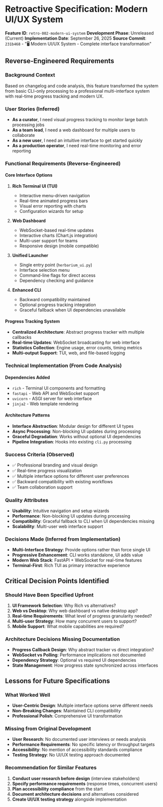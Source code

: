 # Retroactive Specification: Modern UI/UX System

**Feature ID**: `retro-002-modern-ui-system`
**Development Phase**: Unreleased (Current)
**Implementation Date**: September 26, 2025
**Source Commit**: `231b468` - "🖥️ Modern UI/UX System - Complete interface transformation"

## Reverse-Engineered Requirements

### Background Context
Based on changelog and code analysis, this feature transformed the system from basic CLI-only processing to a professional multi-interface system with real-time progress tracking and modern UX.

### User Stories (Inferred)
- **As a curator**, I need visual progress tracking to monitor large batch processing jobs
- **As a team lead**, I need a web dashboard for multiple users to collaborate
- **As a new user**, I need an intuitive interface to get started quickly
- **As a production operator**, I need real-time monitoring and error reporting

### Functional Requirements (Reverse-Engineered)

#### Core Interface Options
1. **Rich Terminal UI (TUI)**
   - Interactive menu-driven navigation
   - Real-time animated progress bars
   - Visual error reporting with charts
   - Configuration wizards for setup

2. **Web Dashboard**
   - WebSocket-based real-time updates
   - Interactive charts (Chart.js integration)
   - Multi-user support for teams
   - Responsive design (mobile compatible)

3. **Unified Launcher**
   - Single entry point (`herbarium_ui.py`)
   - Interface selection menu
   - Command-line flags for direct access
   - Dependency checking and guidance

4. **Enhanced CLI**
   - Backward compatibility maintained
   - Optional progress tracking integration
   - Graceful fallback when UI dependencies unavailable

#### Progress Tracking System
- **Centralized Architecture**: Abstract progress tracker with multiple callbacks
- **Real-time Updates**: WebSocket broadcasting for web interface
- **Statistics Collection**: Engine usage, error counts, timing metrics
- **Multi-output Support**: TUI, web, and file-based logging

### Technical Implementation (From Code Analysis)

#### Dependencies Added
- `rich` - Terminal UI components and formatting
- `fastapi` - Web API and WebSocket support
- `uvicorn` - ASGI server for web interface
- `jinja2` - Web template rendering

#### Architecture Patterns
- **Interface Abstraction**: Modular design for different UI types
- **Async Processing**: Non-blocking UI updates during processing
- **Graceful Degradation**: Works without optional UI dependencies
- **Pipeline Integration**: Hooks into existing `cli.py` processing

### Success Criteria (Observed)
- ✅ Professional branding and visual design
- ✅ Real-time progress visualization
- ✅ Multiple interface options for different user preferences
- ✅ Backward compatibility with existing workflows
- ✅ Team collaboration support

### Quality Attributes
- **Usability**: Intuitive navigation and setup wizards
- **Performance**: Non-blocking UI updates during processing
- **Compatibility**: Graceful fallback to CLI when UI dependencies missing
- **Scalability**: Multi-user web interface support

### Decisions Made (Inferred from Implementation)
- **Multi-Interface Strategy**: Provide options rather than force single UI
- **Progressive Enhancement**: CLI works standalone, UI adds value
- **Modern Web Stack**: FastAPI + WebSocket for real-time features
- **Terminal-First**: Rich TUI as primary interactive experience

## Critical Decision Points Identified

### Should Have Been Specified Upfront
1. **UI Framework Selection**: Why Rich vs alternatives?
2. **Web vs Desktop**: Why web dashboard vs native desktop app?
3. **Real-time Requirements**: What level of progress granularity needed?
4. **Multi-user Strategy**: How many concurrent users to support?
5. **Mobile Support**: What mobile capabilities are required?

### Architecture Decisions Missing Documentation
- **Progress Callback Design**: Why abstract tracker vs direct integration?
- **WebSocket vs Polling**: Performance implications not documented
- **Dependency Strategy**: Optional vs required UI dependencies
- **State Management**: How progress state synchronized across interfaces

## Lessons for Future Specifications

### What Worked Well
- **User-Centric Design**: Multiple interface options serve different needs
- **Non-Breaking Changes**: Maintained CLI compatibility
- **Professional Polish**: Comprehensive UI transformation

### Missing from Original Development
- **User Research**: No documented user interviews or needs analysis
- **Performance Requirements**: No specific latency or throughput targets
- **Accessibility**: No mention of accessibility standards compliance
- **Testing Strategy**: No UI/UX testing approach documented

### Recommendation for Similar Features
1. **Conduct user research before design** (interview stakeholders)
2. **Specify performance requirements** (response times, concurrent users)
3. **Plan accessibility compliance** from the start
4. **Document architecture decisions** and alternatives considered
5. **Create UI/UX testing strategy** alongside implementation